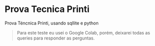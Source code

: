 # Prova Tecnica Printi
Prova Téncnica Printi, usando sqllite e python


> Para este teste eu usei o Google Colab, porém, deixarei todas as queries para responder as perguntas. 
